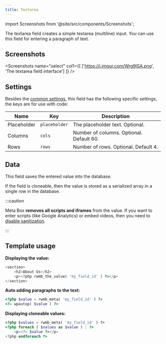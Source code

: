 ```yaml
---
title: Textarea
---
```


import Screenshots from '@site/src/components/Screenshots';

The textarea field creates a simple textarea (multiline) input. You can use this field for entering a paragraph of text.

## Screenshots

<Screenshots name="select" col1={[
    ['https://i.imgur.com/Wrg9ISA.png', 'The textarea field interface']
]} />

## Settings

Besides the [common settings](/field-settings/), this field has the following specific settings, the keys are for use with code:

Name | Key | Description
--- | --- | ---
Placeholder | `placeholder` | The placeholder text. Optional.
Columns | `cols` | Number of columns. Optional. Default 60.
Rows | `rows` | Number of rows. Optional. Default 4.

## Data

This field saves the entered value into the database.

If the field is cloneable, then the value is stored as a serialized array in a single row in the database.

:::caution

Meta Box **removes all scripts and iframes** from the value. If you want to enter scripts (like Google Analytics) or embed videos, then you need to [disable sanitization](/sanitization/#bypass-the-sanitization).

:::

## Template usage

**Displaying the value:**

```php
<section>
    <h2>About Us</h2>
    <p><?php rwmb_the_value( 'my_field_id' ) ?></p>
</section>
```

**Auto adding paragraphs to the text:**

```php
<?php $value = rwmb_meta( 'my_field_id' ) ?>
<?= wpautop( $value ) ?>
```

**Displaying cloneable values:**

```php
<?php $values = rwmb_meta( 'my_field_id' ) ?>
<?php foreach ( $values as $value ) : ?>
    <p><?= $value ?></p>
<?php endforeach ?>
```
